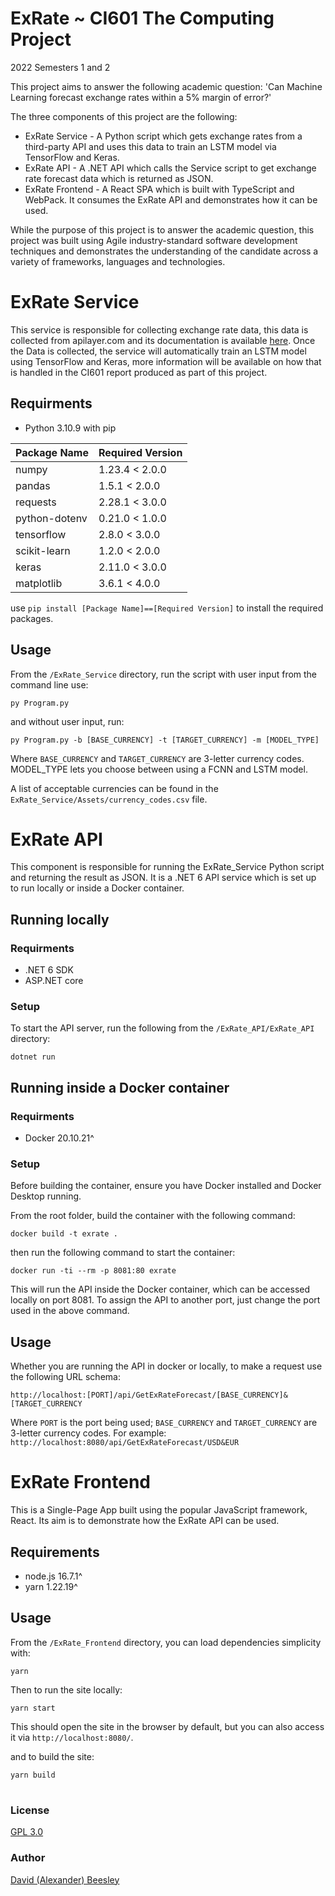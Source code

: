 # ExRate ~ CI601 The Computing Project
2022 Semesters 1 and 2

This project aims to answer the following academic question:
'Can Machine Learning forecast exchange rates within a 5% margin of error?'

The three components of this project are the following:
- ExRate Service - A Python script which gets exchange rates from a third-party API and uses this data to train an LSTM model via TensorFlow and Keras.
- ExRate API - A .NET API which calls the Service script to get exchange rate forecast data which is returned as JSON.
- ExRate Frontend - A React SPA which is built with TypeScript and WebPack. It consumes the ExRate API and demonstrates how it can be used.

While the purpose of this project is to answer the academic question, this project was built using Agile industry-standard software development techniques and demonstrates the understanding of the candidate across a variety of frameworks, languages and technologies.

# ExRate Service

This service is responsible for collecting exchange rate data, this data is collected from apilayer.com and its documentation is available [here](https://apilayer.com/marketplace/exchangerates_data-api?live_demo=show). Once the Data is collected, the service will automatically train an LSTM model using TensorFlow and Keras, more information will be available on how that is handled in the CI601 report produced as part of this project.

## Requirments
- Python 3.10.9 with pip


| Package Name  | Required Version |
|---------------|------------------|
| numpy         | 1.23.4 < 2.0.0   |
| pandas        | 1.5.1 < 2.0.0    |
| requests      | 2.28.1 < 3.0.0   |
| python-dotenv | 0.21.0 < 1.0.0   |
| tensorflow    | 2.8.0 < 3.0.0    |
| scikit-learn  | 1.2.0 < 2.0.0    |
| keras         | 2.11.0 < 3.0.0   |
| matplotlib    | 3.6.1 < 4.0.0    |

use `pip install [Package Name]==[Required Version]` to install the required packages.

## Usage
From the `/ExRate_Service` directory, run the script with user input from the command line use:

`py Program.py`

and without user input, run:

`py Program.py -b [BASE_CURRENCY] -t [TARGET_CURRENCY] -m [MODEL_TYPE]`

Where `BASE_CURRENCY` and `TARGET_CURRENCY` are  3-letter currency codes. MODEL_TYPE lets you choose between using a FCNN and LSTM model.

A list of acceptable currencies can be found in the `ExRate_Service/Assets/currency_codes.csv` file.
# ExRate API
This component is responsible for running the ExRate_Service Python script and returning the result as JSON. It is a .NET 6 API service which is set up to run locally or inside a Docker container.
## Running locally
### Requirments
- .NET 6 SDK
- ASP.NET core
### Setup
To start the API server, run the following from the `/ExRate_API/ExRate_API` directory:

`dotnet run`
## Running inside a Docker container
### Requirments
- Docker 20.10.21^
### Setup
Before building the container, ensure you have Docker installed and Docker Desktop running.

From the root folder, build the container with the following command:

`docker build -t exrate .`

then run the following command to start the container:

`docker run -ti --rm -p 8081:80 exrate`

This will run the API inside the Docker container, which can be accessed locally on port 8081. To assign the API to another port, just change the port used in the above command.
## Usage
Whether you are running the API in docker or locally, to make a request use the following URL schema:

`http://localhost:[PORT]/api/GetExRateForecast/[BASE_CURRENCY]&[TARGET_CURRENCY`

Where `PORT` is the port being used; `BASE_CURRENCY` and `TARGET_CURRENCY` are 3-letter currency codes. For example: `http://localhost:8080/api/GetExRateForecast/USD&EUR`
# ExRate Frontend
This is a Single-Page App built using the popular JavaScript framework, React. Its aim is to demonstrate how the ExRate API can be used.
## Requirements
- node.js 16.7.1^
- yarn 1.22.19^
## Usage
From the `/ExRate_Frontend` directory, you can load dependencies simplicity with:

`yarn`

Then to run the site locally:

`yarn start`

This should open the site in the browser by default, but you can also access it via `http://localhost:8080/`.

and to build the site:

`yarn build`
#
### License
[GPL 3.0](https://choosealicense.com/licenses/gpl-3.0/)
### Author
[David (Alexander) Beesley](https://github.com/AlexBeesley)

